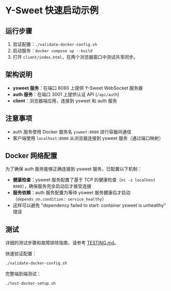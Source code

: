 # Y-Sweet 快速启动示例

## 运行步骤
1. 验证配置：`./validate-docker-config.sh`
2. 启动服务：`docker compose up --build`
3. 打开 `client/index.html`，在两个浏览器窗口中测试共享同步。

## 架构说明
- **ysweet 服务**：在端口 8080 上提供 Y-Sweet WebSocket 服务器
- **auth 服务**：在端口 3001 上提供认证 API (`/api/auth`)
- **client**：浏览器端应用，连接到 ysweet 和 auth 服务

## 注意事项
- auth 服务使用 Docker 服务名 `ysweet:8080` 进行容器间通信
- 客户端使用 `localhost:8080` 从浏览器连接到 ysweet 服务（通过端口映射）

## Docker 网络配置
为了确保 auth 服务能够正确连接到 ysweet 服务，已配置以下机制：
- **健康检查**：ysweet 服务配置了基于 TCP 的健康检查（`nc -z localhost 8080`），确保服务完全启动后才接受连接
- **服务依赖**：auth 服务配置为等待 ysweet 服务健康后才启动（`depends_on.condition: service_healthy`）
- 这样可以避免 "dependency failed to start: container ysweet is unhealthy" 错误

## 测试
详细的测试步骤和故障排除指南，请参考 [TESTING.md](TESTING.md)。

快速验证配置：
```bash
./validate-docker-config.sh
```

完整端到端测试：
```bash
./test-docker-setup.sh
```
